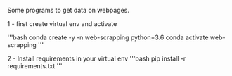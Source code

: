 Some programs to get data on webpages.

1 - first create virtual env and activate

'''bash
conda create -y -n web-scrapping  python=3.6
conda activate web-scrapping
'''

2 - Install requirements in your virtual env
'''bash
pip install -r requirements.txt
'''